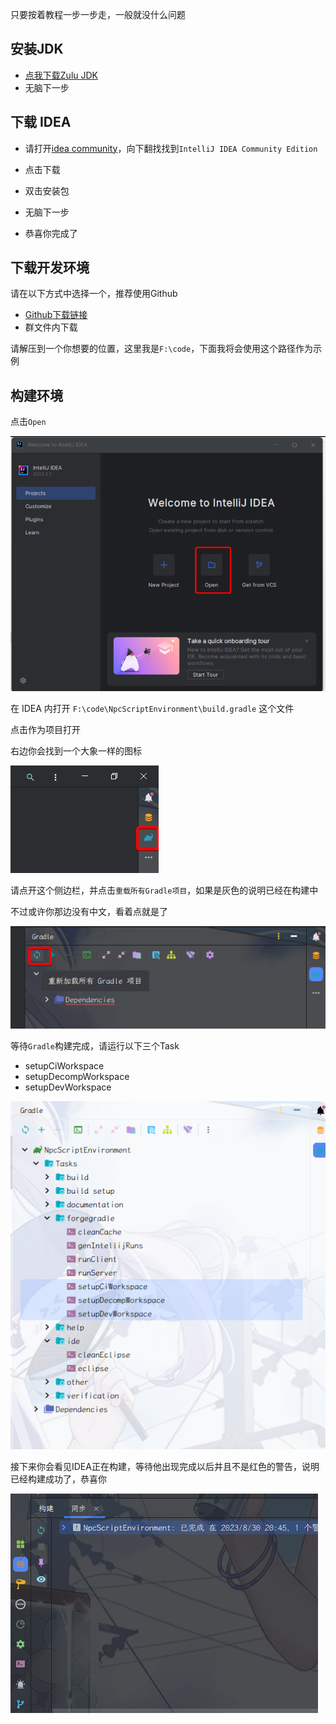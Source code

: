只要按着教程一步一步走，一般就没什么问题

## 安装JDK

- [点我下载Zulu JDK](https://www.azul.com/downloads/?version=java-8-lts&os=windows&architecture=x86-64-bit&package=jdk#zulu)
- 无脑下一步

##  下载 IDEA

- 请打开[idea community](https://www.jetbrains.com/idea/download/?section=windows)，向下翻找找到`IntelliJ IDEA Community Edition`

- 点击下载

- 双击安装包

- 无脑下一步

- 恭喜你完成了

## 下载开发环境

请在以下方式中选择一个，推荐使用Github

- [Github下载链接](https://codeload.github.com/MineCraftGensoukyo/NpcScriptEnvironment/zip/refs/heads/main)
- 群文件内下载

请解压到一个你想要的位置，这里我是`F:\code`，下面我将会使用这个路径作为示例

##  构建环境

点击`Open`

![image-20230830220119900](images/image-20230830220119900.png)

在 IDEA 内打开 `F:\code\NpcScriptEnvironment\build.gradle` 这个文件

点击作为项目打开

右边你会找到一个大象一样的图标

![image-20230830204055564](images/image-20230830204055564.png)

请点开这个侧边栏，并点击`重载所有Gradle项目`，如果是灰色的说明已经在构建中

不过或许你那边没有中文，看着点就是了

![image-20230830204140032](images/image-20230830204140032.png)

等待`Gradle`构建完成，请运行以下三个Task

- setupCiWorkspace
- setupDecompWorkspace
- setupDevWorkspace

![image-20230831124927144](./images/image-20230831124927144.png)

接下来你会看见IDEA正在构建，等待他出现完成以后并且不是红色的警告，说明已经构建成功了，恭喜你

![image-20230830204710833](images/image-20230830204710833.png)

